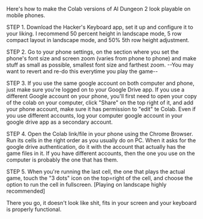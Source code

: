 Here's how to make the Colab versions of AI Dungeon 2 look playable on mobile phones.

STEP 1. Download the Hacker's Keyboard app, set it up and configure it to your liking.
		I recommend 50 percent height in landscape mode, 5 row compact layout in landscape mode, and 50% 5th row height adjustment.

STEP 2. Go to your phone settings, on the section where you set the phone's font size and screen zoom (varies from phone to phone)
		and make stuff as small as possible, smallest font size and farthest zoom.
		--You may want to revert and re-do this everytime you play the game--

STEP 3. If you use the same google account on both computer and phone, just make sure you're logged on to your Google Drive app.
		If you use a different Google account on your phone, you'll first need to open your copy of the colab on your computer,
		click "Share" on the top right of it, and add your phone account, make sure it has permission to "edit" te Colab.
		Even if you use different accounts, log your computer google account in your google drive app as a secondary account.
		
STEP 4. Open the Colab link/file in your phone using the Chrome Browser. Run its cells in the right order as you usually do on PC.
		When it asks for the google drive authentication, do it with the account that actually has the game files in it.
		If you have different accounts, then the one you use on the computer is probably the one that has them.
		
STEP 5. When you're running the last cell, the one that plays the actual game, touch the "3 dots" icon on the top=right of the cell,
		and choose the option to run the cell in fullscreen. [Playing on landscape highly recommended]

There you go, it doesn't look like shit, fits in your screen and your keyboard is properly functional.